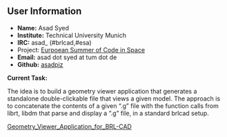 ## User Information

-   **Name:** Asad Syed
-   **Institute:** Technical University Munich
-   **IRC:** asad_ (\#brlcad,\#esa)
-   Project: [Eurpoean Summer of Code in
    Space](http://sophia.estec.esa.int/socis/)
-   **Email:** asad dot syed at tum dot de
-   **Github:** [asadpiz](https://github.com/asadpiz)

**Current Task:**

The idea is to build a geometry viewer application that generates a
standalone double-clickable file that views a given model. The approach
is to concatenate the contents of a given “.g” file with the function
calls from librt, libdm that parse and display a “.g” file, in a
standard brlcad setup.

[Geometry_Viewer_Application_for_BRL-CAD](Geometry_Viewer_Application_for_BRL-CAD "wikilink")